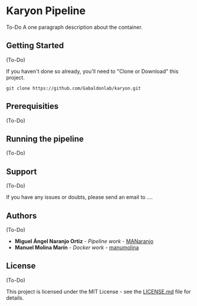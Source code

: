# Karyon Pipeline
To-Do
A one paragraph description about the container.

## Getting Started 
(To-Do)

If you haven't done so already, you'll need to "Clone or Download" this project.
```shell
git clone https://github.com/Gabaldonlab/karyon.git
```

## Prerequisities 
(To-Do)


## Running the pipeline 
(To-Do)


## Support 
(To-Do)

If you have any issues or doubts, please send an email to ....

## Authors 
(To-Do)

* **Miguel Ángel Naranjo Ortiz** - *Pipeline work* - [MANaranjo](https://github.com/MANaranjo)
* **Manuel Molina Marín** - *Docker work* - [manumolina](https://github.com/manumolina)

## License 
(To-Do)

This project is licensed under the MIT License - see the [LICENSE.md](LICENSE.md) file for details.